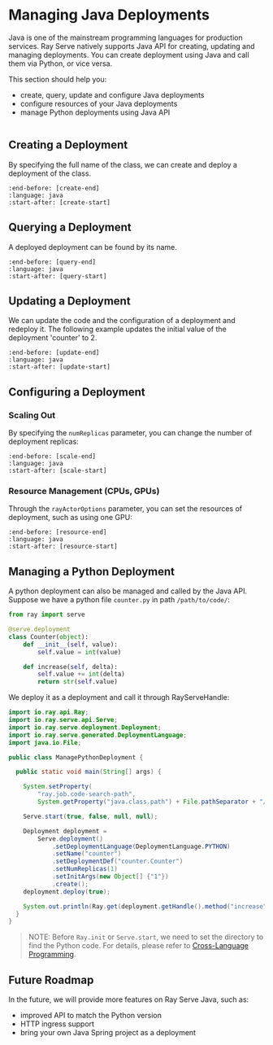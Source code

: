 # Managing Java Deployments

Java is one of the mainstream programming languages for production services. Ray Serve natively supports Java API for creating, updating and managing deployments. You can create deployment using Java and call them via Python, or vice versa.

This section should help you:

- create, query, update and configure Java deployments
- configure resources of your Java deployments
- manage Python deployments using Java API

```{contents}
```

## Creating a Deployment

By specifying the full name of the class, we can create and deploy a deployment of the class.

```{literalinclude} ../../../java/serve/src/test/java/io/ray/serve/docdemo/ManageDeployment.java
:end-before: [create-end]
:language: java
:start-after: [create-start]
```

## Querying a Deployment

A deployed deployment can be found by its name.

```{literalinclude} ../../../java/serve/src/test/java/io/ray/serve/docdemo/ManageDeployment.java
:end-before: [query-end]
:language: java
:start-after: [query-start]
```

## Updating a Deployment

We can update the code and the configuration of a deployment and redeploy it. The following example updates the initial value of the deployment 'counter' to 2.

```{literalinclude} ../../../java/serve/src/test/java/io/ray/serve/docdemo/ManageDeployment.java
:end-before: [update-end]
:language: java
:start-after: [update-start]
```

## Configuring a Deployment

### Scaling Out

By specifying the `numReplicas` parameter, you can change the number of deployment replicas:

```{literalinclude} ../../../java/serve/src/test/java/io/ray/serve/docdemo/ManageDeployment.java
:end-before: [scale-end]
:language: java
:start-after: [scale-start]
```

### Resource Management (CPUs, GPUs)

Through the `rayActorOptions` parameter, you can set the resources of deployment, such as using one GPU:

```{literalinclude} ../../../java/serve/src/test/java/io/ray/serve/docdemo/ManageDeployment.java
:end-before: [resource-end]
:language: java
:start-after: [resource-start]
```

## Managing a Python Deployment

A python deployment can also be managed and called by the Java API. Suppose we have a python file `counter.py` in path `/path/to/code/`:

```python
from ray import serve

@serve.deployment
class Counter(object):
    def __init__(self, value):
        self.value = int(value)

    def increase(self, delta):
        self.value += int(delta)
        return str(self.value)

```

We deploy it as a deployment and call it through RayServeHandle:

```java
import io.ray.api.Ray;
import io.ray.serve.api.Serve;
import io.ray.serve.deployment.Deployment;
import io.ray.serve.generated.DeploymentLanguage;
import java.io.File;

public class ManagePythonDeployment {

  public static void main(String[] args) {

    System.setProperty(
        "ray.job.code-search-path",
        System.getProperty("java.class.path") + File.pathSeparator + "/path/to/code/");

    Serve.start(true, false, null, null);

    Deployment deployment =
        Serve.deployment()
            .setDeploymentLanguage(DeploymentLanguage.PYTHON)
            .setName("counter")
            .setDeploymentDef("counter.Counter")
            .setNumReplicas(1)
            .setInitArgs(new Object[] {"1"})
            .create();
    deployment.deploy(true);

    System.out.println(Ray.get(deployment.getHandle().method("increase").remote("2")));
  }
}

```

> NOTE: Before `Ray.init` or `Serve.start`, we need to set the directory to find the Python code. For details, please refer to [Cross-Language Programming](cross_language).

## Future Roadmap

In the future, we will provide more features on Ray Serve Java, such as:
- improved API to match the Python version
- HTTP ingress support
- bring your own Java Spring project as a deployment


